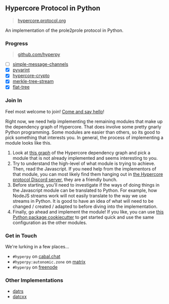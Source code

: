 ## Hypercore Protocol in Python

> [hypercore.protocol.org](https://hypercore-protocol.org)

An implementation of the prole2prole protocol in Python.

### Progress

> [github.com/hyperpy](https://github.com/hyperpy)

- [ ] [simple-message-channels](https://github.com/Hyperpy/simple-message-channels)
- [x] [pyvarint](https://github.com/Hyperpy/pyvarint)
- [x] [hypercore-crypto](https://github.com/Hyperpy/hypercore-crypto)
- [x] [merkle-tree-stream](https://github.com/Hyperpy/merkle-tree-stream)
- [x] [flat-tree](https://github.com/Hyperpy/flat-tree)

### Join In

Feel most welcome to join! [Come and say hello](#get-in-touch)!

Right now, we need help implementing the remaining modules that make up the dependency graph of Hypercore. That does involve some pretty gnarly Python programming. Some modules are easier than others, so its good to pick something that interests you. In general, the process of implementing a module looks like this.

1. Look at [this graph](https://datcxx.github.io/hypercore.svg) of the Hypercore dependency graph and pick a module that is not already implemented and seems interesting to you.
1. Try to understand the high-level of what module is trying to achieve. Then, read the Javascript. If you need help from the implementors of that module, you can most likely find them hanging out in [the Hypercore protocol Discord server](https://discord.com/invite/ga5hxGf), they are a friendly bunch.
1. Before starting, you'll need to investigate if the ways of doing things in the Javascript module can be translated to Python. For example, how NodeJS streams work will not easily translate to the way we use streams in Python. It is good to have an idea of what will need to be changed / created / adapted to before diving into the implementation.
1. Finally, go ahead and implement the module! If you like, you can use [this Python package cookiecutter](https://git.autonomic.zone/decentral1se/pypkgtemplate) to get started quick and use the same configuration as the other modules.

### Get in Touch

We're lurking in a few places...

- `#hyperpy` on [cabal.chat](https://cabal.chat/)
- `#hyperpy:autonomic.zone` on [matrix](https://riot.im/app/)
- `#hyperpy` on [freenode](https://webchat.freenode.net/)

### Other Implementations

- [datrs](https://github.com/datrs/)
- [datcxx](https://datcxx.github.io/)
